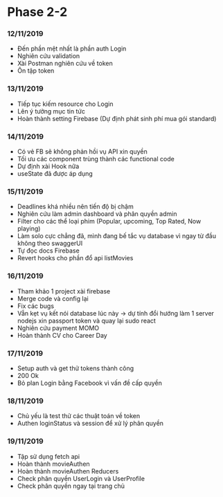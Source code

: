 # Phase 2-2
### 12/11/2019
+ Đến phần mệt nhất là phần auth Login
+ Nghiên cứu validation
+ Xài Postman nghiên cứu về token
+ Ôn tập token
### 13/11/2019
+ Tiếp tục kiếm resource cho Login
+ Lên ý tưởng mục tin tức
+ Hoàn thành setting Firebase (Dự định phát sinh phí mua gói standard)
### 14/11/2019
+ Có vẻ FB sẽ không phản hồi vụ API xin quyền
+ Tối ưu các component trùng thành các functional code 
+ Dự định xài Hook nữa
+ useState đã được áp dụng
### 15/11/2019
+ Deadlines khá nhiều nên tiến độ bị chậm
+ Nghiên cứu làm admin dashboard và phân quyền admin
+ Filter cho các thể loại phim (Popular, upcoming, Top Rated, Now playing)
+ Làm solo cực chẳng đã, mình đang bế tắc vụ database vì ngay từ đầu không theo swaggerUI
+ Tự đọc docs Firebase
+ Revert hooks cho phần đổ api listMovies
### 16/11/2019
+ Tham khảo 1 project xài firebase
+ Merge code và config lại
+ Fix các bugs
+ Vẫn kẹt vụ kết nói database lúc này -> dự tính đổi hướng làm 1 server nodejs xin passport token và quay lại sudo react
+ Nghiên cứu payment MOMO
+ Hoàn thành CV cho Career Day
### 17/11/2019
+ Setup auth và get thử tokens thành công
+ 200 Ok
+ Bỏ plan Login bằng Facebook vì vấn đề cấp quyền
### 18/11/2019
+ Chủ yếu là test thử các thuật toán về token
+ Authen loginStatus và session để xử lý phân quyền
### 19/11/2019
+ Tập sử dụng fetch api
+ Hoàn thành movieAuthen 
+ Hoàn thành movieAuthen Reducers
+ Check phân quyền UserLogin và UserProfile
+ Check phân quyền ngay tại trang chủ
